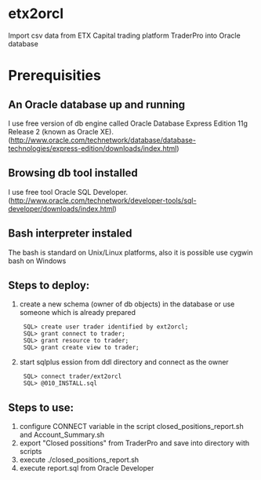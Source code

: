 # etx2orcl
Import csv data from ETX Capital trading platform TraderPro into Oracle database

# Prerequisities

## An Oracle database up and running
I use free version of db engine called Oracle Database Express Edition 11g Release 2 (known as Oracle XE).
(http://www.oracle.com/technetwork/database/database-technologies/express-edition/downloads/index.html)

## Browsing db tool installed 
I use free tool Oracle SQL Developer.
(http://www.oracle.com/technetwork/developer-tools/sql-developer/downloads/index.html)

## Bash interpreter instaled
The bash is standard on Unix/Linux platforms, also it is possible use cygwin bash on Windows

## Steps to deploy:

1. create a new schema (owner of db objects) in the database or use someone which is already prepared

        SQL> create user trader identified by ext2orcl;
        SQL> grant connect to trader;
        SQL> grant resource to trader;
        SQL> grant create view to trader;

2. start sqlplus ession from ddl directory and connect as the owner

        SQL> connect trader/ext2orcl
        SQL> @010_INSTALL.sql

## Steps to use:

1. configure CONNECT variable in the script closed_positions_report.sh and Account_Summary.sh
2. export "Closed possitions" from TraderPro and save into directory with scripts
3. execute ./closed_positions_report.sh
4. execute report.sql from Oracle Developer
